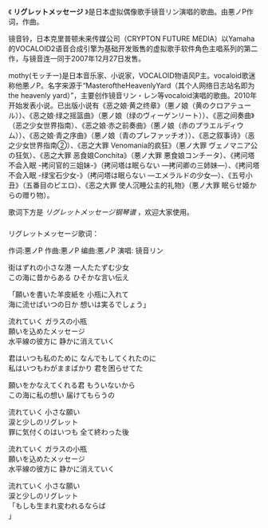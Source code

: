 

《 **リグレットメッセージ** 》是日本虚拟偶像歌手镜音リン演唱的歌曲。由悪ノP作词，作曲。

  

镜音铃，日本克里普顿未来传媒公司（CRYPTON FUTURE
MEDIA）以Yamaha的VOCALOID2语音合成引擎为基础开发贩售的虚拟歌手软件角色主唱系列的第二作，与镜音连一同于2007年12月27日发售。

  

mothy(モッチー)是日本音乐家、小说家，VOCALOID物语风P主。vocaloid歌迷称他悪ノP。名字来源于“MasteroftheHeavenlyYard（其个人网络日志站名即为the
heavenly
yard）”，主要创作镜音リン・レン等vocaloid演唱的歌曲。2010年开始发表小说。已出版小说有《恶之娘·黄之终章》（悪ノ娘（黄のクロアテュール））、《恶之娘·绿之摇篮曲》（悪ノ娘（绿のヴィーゲンリート））、《恶之间奏曲》（恶之少女世界指南）、《恶之娘·赤之前奏曲》（悪ノ娘（赤のプラエルディウム））、《恶之娘·青之序曲》（悪ノ娘（青のプレファッチオ））、《恶之叙事诗》（恶之少女世界指南②）、《恶之大罪
Venomania的疯狂》（悪ノ大罪 ヴェノマニア公の狂気）、《恶之大罪 恶食娘Conchita》（悪ノ大罪 悪食娘コンチータ）、《拷问塔不会入眠
-拷问官的三姐妹-》（拷问塔は眠らない ―拷问卿の三姉妹―）、《拷问塔不会入眠 -绿宝石少女-》（拷问塔は眠らない
—エメラルドの少女—）、《五号小丑》（五番目のピエロ）、《恶之大罪 使人沉睡公主的礼物》（悪ノ大罪 眠らせ姫からの赠り物）。

  

歌词下方是 _リグレットメッセージ钢琴谱_ ，欢迎大家使用。

###  
リグレットメッセージ歌词：

作词:悪ノP 作曲:悪ノP 编曲:悪ノP 演唱: 镜音リン  
  
  

街はずれの小さな港 一人たたずむ少女  
この海に昔からある ひそかな言い伝え

  

「願いを書いた羊皮紙を 小瓶に入れて  
海に流せばいつの日か 想いは実るでしょう」

  

流れていく ガラスの小瓶  
願いを込めたメッセージ  
水平線の彼方に 静かに消えていく

  

君はいつも私のために なんでもしてくれたのに  
私はいつもわがままばかり 君を困らせてた

  

願いをかなえてくれる君 もういないから  
この海に私の想い 届けてもらうの

  

流れていく 小さな願い  
涙と少しのリグレット  
罪に気付くのはいつも 全て終わった後

  

流れていく ガラスの小瓶  
願いを込めたメッセージ  
水平線の彼方に 静かに消えていく

  

流れていく 小さな願い  
涙と少しのリグレット  
「もしも生まれ変われるならば  
」

  
  

